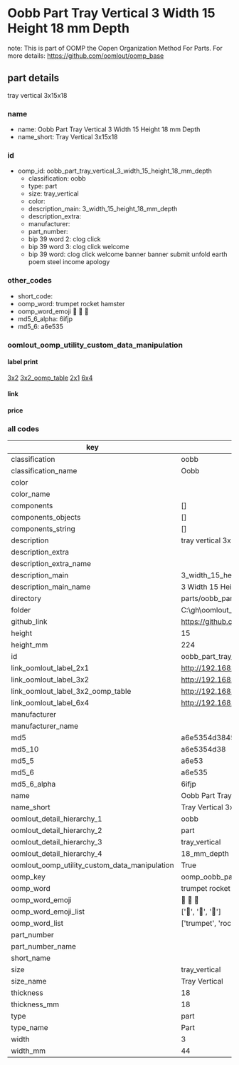 # Oobb Part Tray Vertical 3 Width 15 Height 18 mm Depth  

note: This is part of OOMP the Oopen Organization Method For Parts. For more details: https://github.com/oomlout/oomp_base

##  part details
  



tray vertical 3x15x18



### name
* name: Oobb Part Tray Vertical 3 Width 15 Height 18 mm Depth
* name_short: Tray Vertical 3x15x18 
### id
* oomp_id: oobb_part_tray_vertical_3_width_15_height_18_mm_depth
  * classification: oobb
  * type: part
  * size: tray_vertical
  * color: 
  * description_main: 3_width_15_height_18_mm_depth
  * description_extra: 
  * manufacturer: 
  * part_number: 
  * bip 39 word 2: clog click
  * bip 39 word 3: clog click welcome
  * bip 39 word: clog click welcome banner banner submit unfold earth poem steel income apology

### other_codes
* short_code: 
* oomp_word: trumpet rocket hamster
* oomp_word_emoji :trumpet: :rocket: :hamster:
* md5_6_alpha: 6ifjp
* md5_6: a6e535






### oomlout_oomp_utility_custom_data_manipulation
#### label print
[3x2](http://192.168.1.245:1112/?label=oomp%206ifjp)
[3x2_oomp_table](http://192.168.1.108:1112/?label=oomp%206ifjp)
[2x1](http://192.168.1.242:1112/?label=oomp%206ifjp)
[6x4](http://192.168.1.55:1112/?label=oomp%206ifjp)    

#### link

                              

#### price







### all codes 
| key | value |  
| --- | --- |  
| classification | oobb |  
| classification_name | Oobb |  
| color |  |  
| color_name |  |  
| components | [] |  
| components_objects | [] |  
| components_string | [] |  
| description | tray vertical 3x15x18 |  
| description_extra |  |  
| description_extra_name |  |  
| description_main | 3_width_15_height_18_mm_depth |  
| description_main_name | 3 Width 15 Height 18 mm Depth |  
| directory | parts/oobb_part_tray_vertical_3_width_15_height_18_mm_depth |  
| folder | C:\gh\oomlout_oobb_version_4_generated_parts\parts\oobb_part_tray_vertical_3_width_15_height_18_mm_depth |  
| github_link | https://github.com/oomlout/oomlout_oomp_part_src/tree/main/parts/oobb_part_tray_vertical_3_width_15_height_18_mm_depth |  
| height | 15 |  
| height_mm | 224 |  
| id | oobb_part_tray_vertical_3_width_15_height_18_mm_depth |  
| link_oomlout_label_2x1 | http://192.168.1.242:1112/?label=oomp%206ifjp |  
| link_oomlout_label_3x2 | http://192.168.1.245:1112/?label=oomp%206ifjp |  
| link_oomlout_label_3x2_oomp_table | http://192.168.1.108:1112/?label=oomp%206ifjp |  
| link_oomlout_label_6x4 | http://192.168.1.55:1112/?label=oomp%206ifjp |  
| manufacturer |  |  
| manufacturer_name |  |  
| md5 | a6e5354d38457da760092125f28aa95c |  
| md5_10 | a6e5354d38 |  
| md5_5 | a6e53 |  
| md5_6 | a6e535 |  
| md5_6_alpha | 6ifjp |  
| name | Oobb Part Tray Vertical 3 Width 15 Height 18 mm Depth |  
| name_short | Tray Vertical 3x15x18  |  
| oomlout_detail_hierarchy_1 | oobb |  
| oomlout_detail_hierarchy_2 | part |  
| oomlout_detail_hierarchy_3 | tray_vertical |  
| oomlout_detail_hierarchy_4 | 18_mm_depth |  
| oomlout_oomp_utility_custom_data_manipulation | True |  
| oomp_key | oomp_oobb_part_tray_vertical_3_width_15_height_18_mm_depth |  
| oomp_word | trumpet rocket hamster |  
| oomp_word_emoji | :trumpet: :rocket: :hamster: |  
| oomp_word_emoji_list | [':trumpet:', ':rocket:', ':hamster:'] |  
| oomp_word_list | ['trumpet', 'rocket', 'hamster'] |  
| part_number |  |  
| part_number_name |  |  
| short_name |  |  
| size | tray_vertical |  
| size_name | Tray Vertical |  
| thickness | 18 |  
| thickness_mm | 18 |  
| type | part |  
| type_name | Part |  
| width | 3 |  
| width_mm | 44 |  
